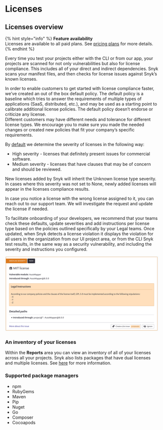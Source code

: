 # Licenses

## Licenses overview

{% hint style="info" %}
**Feature availability**  
Licenses are available to all paid plans. See [pricing plans](https://snyk.io/plans/) for more details.
{% endhint %}

Every time you test your projects either with the CLI or from our app, your projects are scanned for not only vulnerabilities but also for license compliance. This includes all of your direct and indirect dependencies. Snyk scans your manifest files, and then checks for license issues against Snyk’s known licenses.

In order to enable customers to get started with license compliance faster, we’ve created an out of the box default policy. The default policy is a baseline which tries to answer the requirements of multiple types of applications \(SaaS, distributed, etc.\), and may be used as a starting point to calibrate additional license policies. The default policy doesn’t endorse or criticize any license.  
Different customers may have different needs and tolerance for different license types. We encourage you to make sure you made the needed changes or created new policies that fit your company’s specific requirements.

By [default](https://docs.snyk.io/fixing-and-prioritizing-issues/policies/shared-policies-overview) we determine the severity of licenses in the following way:

* High severity - licenses that definitely present issues for commercial software.
* Medium severity - licenses that have clauses that may be of concern and should be reviewed.

New licenses added by Snyk will inherit the Unknown license type severity. In cases where this severity was not set to None, newly added licenses will appear in the licenses compliance results.

In case you notice a license with the wrong license assigned to it, you can reach out to our support team. We will investigate the request and update the license if needed.

To facilitate onboarding of your developers, we recommend that your teams check these defaults, update severities and add instructions per license type based on the policies outlined specifically by your Legal teams. Once updated, when Snyk detects a license violation it displays the violation for all users in the organization from our UI project area, or from the CLI Snyk test results, in the same way as a security vulnerability, and including the severity and instructions you configured.

![](../../.gitbook/assets/image%20%282%29.png)

### **An inventory of your licenses**

Within the **Reports** area you can view an inventory of all of your licenses across all your projects. Snyk also lists packages that have dual licenses and multiple licenses. See [here](https://support.snyk.io/hc/articles/360003557857#UUID-627d8387-74c4-9228-477b-263417eb2a61) for more information.

### **Supported package managers**

* npm
* RubyGems
* Maven
* Pip
* Nuget
* Go
* Composer
* Cocoapods



